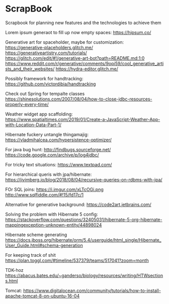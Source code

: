 # ScrapBook
Scrapbook for planning new features and the technologies to achieve them


Lorem ipsum generaot to fill up now empty spaces:
https://hipsum.co/

Generative art for spaceholder, maybe for customization:
https://generative-placeholders.glitch.me/
https://generativeartistry.com/tutorials/
https://glitch.com/edit/#!/generative-art-bot?path=README.md:1:0
https://www.reddit.com/r/generative/comments/9opi59/cool_generative_artists_and_their_websites/
https://hydra-editor.glitch.me/


Possibly framework for handtracking:
https://github.com/victordibia/handtracking

Check out Spring for tempalte classes
https://shinesolutions.com/2007/08/04/how-to-close-jdbc-resources-properly-every-time/


Weather widget app scaffolding:
https://www.spatialtimes.com/2019/01/Create-a-JavaScript-Weather-App-with-Location-Data-Part-1/


Hibernate fuckery untangle thingamajig:
https://vladmihalcea.com/hypersistence-optimizer/

For java bug hunt:
http://findbugs.sourceforge.net/
https://code.google.com/archive/p/log4jdbc/


For tricky text situations:
https://www.textpad.com/


For hierarchical queris with jpa/hibernate:
https://jivimberg.io/blog/2018/08/04/recursive-queries-on-rdbms-with-jpa/

FOr SQL joins:
https://i.imgur.com/xLTcOGi.png
http://www.sqlfiddle.com/#!15/fd17c/1

Alternative for generative background:
https://code2art.jetbrains.com/

Solving the problem with Hibernate 5 config:
https://stackoverflow.com/questions/32405031/hibernate-5-org-hibernate-mappingexception-unknown-entity/44898024

Hibernate scheme generating
https://docs.jboss.org/hibernate/orm/5.4/userguide/html_single/Hibernate_User_Guide.html#schema-generation

For keeping track of shit
https://plan.toggl.com/#timeline/537379/teams/517041?zoom=month

TDK-hoz
https://abacus.bates.edu/~ganderso/biology/resources/writing/HTWsections.html


Tomcat:
https://www.digitalocean.com/community/tutorials/how-to-install-apache-tomcat-8-on-ubuntu-16-04
